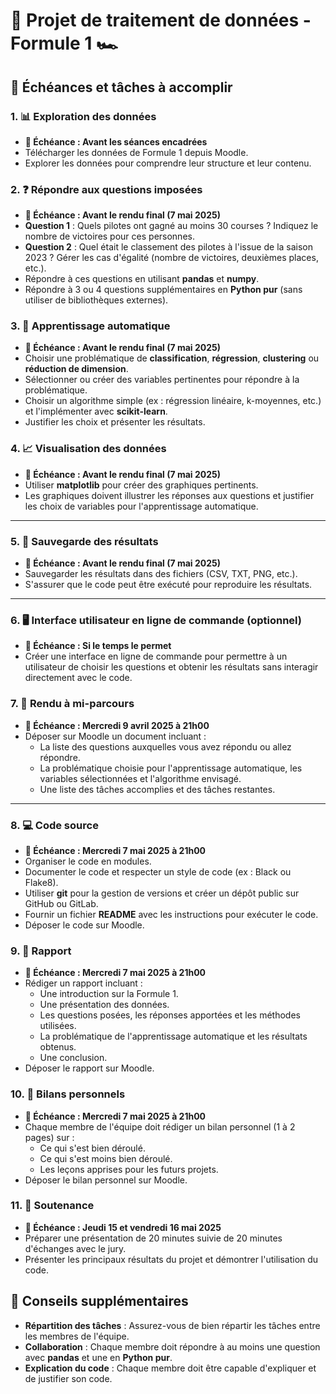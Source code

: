 # 🏁 Projet de traitement de données - Formule 1 🏎️

## 📅 Échéances et tâches à accomplir


### 1. **📊 Exploration des données**
   - **📅 Échéance : Avant les séances encadrées**
   - Télécharger les données de Formule 1 depuis Moodle.
   - Explorer les données pour comprendre leur structure et leur contenu.


### 2. **❓ Répondre aux questions imposées**
   - **📅 Échéance : Avant le rendu final (7 mai 2025)**
   - **Question 1** : Quels pilotes ont gagné au moins 30 courses ? Indiquez le nombre de victoires pour ces personnes.
   - **Question 2** : Quel était le classement des pilotes à l'issue de la saison 2023 ? Gérer les cas d'égalité (nombre de victoires, deuxièmes places, etc.).
   - Répondre à ces questions en utilisant **pandas** et **numpy**.
   - Répondre à 3 ou 4 questions supplémentaires en **Python pur** (sans utiliser de bibliothèques externes).


### 3. **🤖 Apprentissage automatique**
   - **📅 Échéance : Avant le rendu final (7 mai 2025)**
   - Choisir une problématique de **classification**, **régression**, **clustering** ou **réduction de dimension**.
   - Sélectionner ou créer des variables pertinentes pour répondre à la problématique.
   - Choisir un algorithme simple (ex : régression linéaire, k-moyennes, etc.) et l'implémenter avec **scikit-learn**.
   - Justifier les choix et présenter les résultats.


### 4. **📈 Visualisation des données**
   - **📅 Échéance : Avant le rendu final (7 mai 2025)**
   - Utiliser **matplotlib** pour créer des graphiques pertinents.
   - Les graphiques doivent illustrer les réponses aux questions et justifier les choix de variables pour l'apprentissage automatique.

---

### 5. **💾 Sauvegarde des résultats**
   - **📅 Échéance : Avant le rendu final (7 mai 2025)**
   - Sauvegarder les résultats dans des fichiers (CSV, TXT, PNG, etc.).
   - S'assurer que le code peut être exécuté pour reproduire les résultats.

---

### 6. **🖥️ Interface utilisateur en ligne de commande (optionnel)**
   - **📅 Échéance : Si le temps le permet**
   - Créer une interface en ligne de commande pour permettre à un utilisateur de choisir les questions et obtenir les résultats sans interagir directement avec le code.


### 7. **📝 Rendu à mi-parcours**
   - **📅 Échéance : Mercredi 9 avril 2025 à 21h00**
   - Déposer sur Moodle un document incluant :
     - La liste des questions auxquelles vous avez répondu ou allez répondre.
     - La problématique choisie pour l'apprentissage automatique, les variables sélectionnées et l'algorithme envisagé.
     - Une liste des tâches accomplies et des tâches restantes.

---

### 8. **💻 Code source**
   - **📅 Échéance : Mercredi 7 mai 2025 à 21h00**
   - Organiser le code en modules.
   - Documenter le code et respecter un style de code (ex : Black ou Flake8).
   - Utiliser **git** pour la gestion de versions et créer un dépôt public sur GitHub ou GitLab.
   - Fournir un fichier **README** avec les instructions pour exécuter le code.
   - Déposer le code sur Moodle.


### 9. **📄 Rapport**
   - **📅 Échéance : Mercredi 7 mai 2025 à 21h00**
   - Rédiger un rapport incluant :
     - Une introduction sur la Formule 1.
     - Une présentation des données.
     - Les questions posées, les réponses apportées et les méthodes utilisées.
     - La problématique de l'apprentissage automatique et les résultats obtenus.
     - Une conclusion.
   - Déposer le rapport sur Moodle.


### 10. **📝 Bilans personnels**
   - **📅 Échéance : Mercredi 7 mai 2025 à 21h00**
   - Chaque membre de l'équipe doit rédiger un bilan personnel (1 à 2 pages) sur :
     - Ce qui s'est bien déroulé.
     - Ce qui s'est moins bien déroulé.
     - Les leçons apprises pour les futurs projets.
   - Déposer le bilan personnel sur Moodle.


### 11. **🎤 Soutenance**
   - **📅 Échéance : Jeudi 15 et vendredi 16 mai 2025**
   - Préparer une présentation de 20 minutes suivie de 20 minutes d'échanges avec le jury.
   - Présenter les principaux résultats du projet et démontrer l'utilisation du code.


## 🚀 Conseils supplémentaires
- **Répartition des tâches** : Assurez-vous de bien répartir les tâches entre les membres de l'équipe.
- **Collaboration** : Chaque membre doit répondre à au moins une question avec **pandas** et une en **Python pur**.
- **Explication du code** : Chaque membre doit être capable d'expliquer et de justifier son code.


